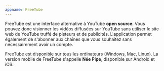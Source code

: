 ```yaml
---
appname: FreeTube
---
```


FreeTube est une interface alternative à YouTube **open source**. Vous pouvez donc visionner les vidéos diffusées sur YouTube sans utiliser le site web de YouTube truffé de pisteurs et de publicités. L'application permet également de s'abonner aux chaînes que vous souhaitez sans nécessairement avoir un compte.

FreeTube est disponible sur tous les ordinateurs (Windows, Mac, Linux). La version mobile de FreeTube s'appelle **Née Pipe**, disponible sur Android et iOS.
